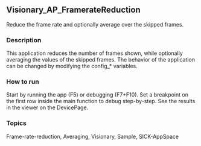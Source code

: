 ## Visionary_AP_FramerateReduction

Reduce the frame rate and optionally average over the skipped frames.

### Description

This application reduces the number of frames shown, while optionally
averaging the values of the skipped frames. The behavior of the application
can be changed by modifying the config_* variables.

### How to run

Start by running the app (F5) or debugging (F7+F10).
Set a breakpoint on the first row inside the main function to debug step-by-step.
See the results in the viewer on the DevicePage.

### Topics
Frame-rate-reduction, Averaging, Visionary, Sample, SICK-AppSpace